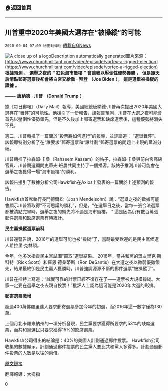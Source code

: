 ###  [:house:返回首頁](https://github.com/ourhimalayas/txt)
---

## 川普重申2020年美國大選存在“被操縱”的可能
`2020-09-04 07:09 秘密翻译组` [轉載自GNews](https://gnews.org/zh-hant/333436/)

![A close up of a logoDescription automatically generated](https://s3.amazonaws.com/gnews-media-offload/wp-content/uploads/2020/09/04070352/1-16.png)圖片來源： [https://www.churchmilitant.com/video/episode/vortex-a-rigged-election](https://www.churchmilitant.com/video/episode/vortex-a-rigged-election) 
**根據預測** **，** **選舉之夜的** **“** **紅色海市蜃樓** **”** **會讓我以壓倒性優勢獲勝** **，** **但是幾天后清點郵寄選票後卻會將白宮交給喬** **·** **拜登** **（Joe Biden** **），** **這是選舉被操縱的證據** **。**

**——-** **唐納德** **·** **川普** **（Donald Trump** **）**

據《每日郵報》（Daily Mail）報導，美國總統唐納德·川普再次提出2020年美國大選存在“舞弊”的可能性。他援引了一份報告，該報告預測，川普在大選之夜可能會首先以壓倒性優勢領先，但是不久後加上郵寄選票和缺席選票後，這種優勢將消失不見。

週二，川普轉推了一篇關於“投票將如何進行”的報導，並評論道： “選舉舞弊”。該報導特別分析了在“誰要求”郵寄選票和“誰計劃”郵寄選票的問題上出現的黨派分歧。

川普轉推了拉森姆·卡桑（Rahseem Kassam）的帖子，拉森姆·卡桑與前白宮高級官員、川普競選顧問史蒂夫·班農共同主持了一個播客。該帖子推測川普可能會在選舉之夜獲得一場“海市蜃樓”的勝利。

該報告援引了數據分析公司Hawkfish在Axios上發表的一篇關於上述預測的報告。

Hawkfish首席執行長門德爾松（Josh Mendelsohn）說：“選舉之夜的數據可能會顯示川普將取得“不可思議的勝利”，但是，“在選舉日之後，當每一張合法選票都被清點完畢時，選舉之夜的領先將不過是海市蜃樓。 ” 這是因為仍有數百萬張郵件選票和缺席選票有待統計。

**民主黨操縱選票前科**

川普還警告說，2016年的選舉可能也被“操縱”了，當時最受歡迎的是民主黨候選人希拉里·克林頓。

今年，他多次指責民主黨試圖“竊取”選舉結果。 2018年，當共和黨的盟友里克·斯科特（Rick Scott）和羅恩·德桑蒂斯（Ron DeSantis）在大選之夜以微弱優勢領先，結果最終卻是民主黨人獲勝時，川普強調源源不斷的郵件選票“被操縱了”。

川普在推特上寫道：“誠實可靠的計票已經不復存在了——選票被大規模操縱。大家一定要在選舉之夜去親自投票！”批評人士認為這可能是2020年大選的彩排。

**郵寄選票激增**

超過400萬佛羅里達人要求郵寄選票參加今年的初選，而2016年這一數字僅為130萬。

上個月北卡羅來納州的一項分析發現，民主黨要求獲得所要求的53%的缺席選票，而共和黨選民只要求獲得15%的缺席選票。

Hawkfish公司得出的結論是：40%的美國人計劃通過郵件投票。 Hawkfish公司收集的數據顯示，計劃通過郵件投票的民主黨人要比共和黨人多得多。計劃通過郵件投票的人數是以往的兩倍。

[原文鏈接](https://www.dailymail.co.uk/news/article-8690491/Donald-Trump-claims-prediction-red-mirage-election-night-win-rigged-election.html)

翻譯報導：大拇指

0
